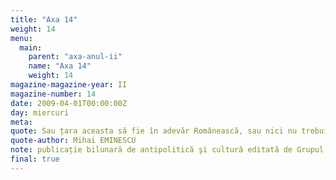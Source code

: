 ```yaml
---
title: "Axa 14"
weight: 14
menu:
  main:
    parent: "axa-anul-ii"
    name: "Axa 14"
    weight: 14
magazine-magazine-year: II
magazine-number: 14
date: 2009-04-01T00:00:00Z
day: miercuri
meta:
quote: Sau țara aceasta să fie în adevăr Românească, sau nici nu trebuie să fie.
quote-author: Mihai EMINESCU
note: publicație bilunară de antipolitică şi cultură editată de Grupul de Acțiune Națională
final: true
---
```

